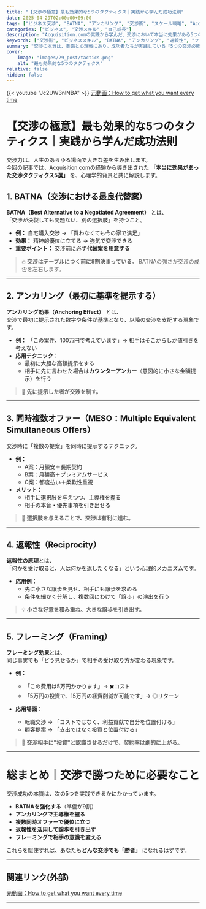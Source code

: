 ```yaml
---
title: "【交渉の極意】最も効果的な5つのタクティクス｜実践から学んだ成功法則"
date: 2025-04-29T02:00:00+09:00
tags: ["ビジネス交渉", "BATNA", "アンカリング", "交渉術", "スケール戦略", "Acquisition.com"]
categories: ["ビジネス", "交渉スキル", "自己成長"]
description: "Acquisition.comの実践から学んだ、交渉において本当に効果がある5つの戦術を解説。BATNA、アンカリング、同時複数オファー、返報性、フレーミング戦術まで、実例と心理学的根拠に基づき徹底解説します。"
keywords: ["交渉術", "ビジネススキル", "BATNA", "アンカリング", "返報性", "フレーミング", "Acquisition.com", "成功法則"]
summary: "交渉の本質は、準備と心理戦にあり。成功者たちが実践している『5つの交渉必勝戦術』を具体例と共に徹底解説。ビジネスでもプライベートでも活用できる、一生モノのスキルを身につけよう。"
cover:
    image: "images/29_post/tactics.png"
    alt: "最も効果的な5つのタクティクス"
relative: false
hidden: false
---
```


{{< youtube "Jc2UW3nlNBA" >}}
[元動画：How to get what you want every time](https://www.youtube.com/watch?v=Jc2UW3nlNBA)

# 【交渉の極意】最も効果的な5つのタクティクス｜実践から学んだ成功法則

交渉力は、人生のあらゆる場面で大きな差を生み出します。  
今回の記事では、Acquisition.comの経験から導き出された **「本当に効果があった交渉タクティクス5選」** を、心理学的背景と共に解説します。

## 1. BATNA（交渉における最良代替案）

**BATNA（Best Alternative to a Negotiated Agreement）** とは、  
「交渉が決裂しても問題ない、別の選択肢」を持つこと。

- **例：** 自宅購入交渉 → 「買わなくても今の家で満足」
- **効果：** 精神的優位に立てる → 強気で交渉できる
- **重要ポイント：** 交渉前に必ず**代替案を用意する**

> 🔥 **交渉はテーブルにつく前に8割決まっている。** BATNAの強さが交渉の成否を左右します。

---

## 2. アンカリング（最初に基準を提示する）

**アンカリング効果（Anchoring Effect）** とは、  
交渉で最初に提示された数字や条件が基準となり、以降の交渉を支配する現象です。

- **例：** 「この案件、100万円で考えています」→ 相手はそこからしか値引きを考えない
- **応用テクニック：**
  - 最初に大胆な高額提示をする
  - 相手に先に言わせた場合は**カウンターアンカー**（意図的に小さな金額提示）を行う

> 🎯 **先に提示した者が交渉を制す。**

---

## 3. 同時複数オファー（MESO：Multiple Equivalent Simultaneous Offers）

交渉時に「複数の提案」を同時に提示するテクニック。

- **例：**
  - A案：月額安＋長期契約
  - B案：月額高＋プレミアムサービス
  - C案：都度払い＋柔軟性重視
- **メリット：**
  - 相手に選択肢を与えつつ、主導権を握る
  - 相手の本音・優先事項を引き出せる

> 🧠 **選択肢を与えることで、交渉は有利に進む。**

---

## 4. 返報性（Reciprocity）

**返報性の原理**とは、  
「何かを受け取ると、人は何かを返したくなる」という心理的メカニズムです。

- **応用例：**
  - 先に小さな譲歩を見せ、相手にも譲歩を求める
  - 条件を細かく分解し、複数回にわけて「譲歩」の演出を行う

> 💡 **小さな好意を積み重ね、大きな譲歩を引き出す。**

---

## 5. フレーミング（Framing）

**フレーミング効果**とは、  
同じ事実でも「どう見せるか」で相手の受け取り方が変わる現象です。

- **例：**
  - 「この費用は5万円かかります」→ ✖️コスト
  - 「5万円の投資で、15万円の経費削減が可能です」→ ◎リターン

- **応用場面：**
  - 転職交渉 → 「コストではなく、利益貢献で自分を位置付ける」
  - 顧客提案 → 「支出ではなく投資と位置付ける」

> 🎯 **交渉相手に"投資"と認識させるだけで、契約率は劇的に上がる。**

---

# 総まとめ｜交渉で勝つために必要なこと

交渉成功の本質は、次の5つを実践できるかにかかっています。

- **BATNAを強化する**（準備が9割）
- **アンカリングで主導権を握る**
- **複数同時オファーで優位に立つ**
- **返報性を活用して譲歩を引き出す**
- **フレーミングで相手の意識を変える**

これらを駆使すれば、あなたも**どんな交渉でも「勝者」** になれるはずです。

---

## 関連リンク(外部)

[元動画：How to get what you want every time](https://www.youtube.com/watch?v=Jc2UW3nlNBA)

---